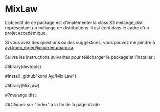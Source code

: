 # MixLaw

L’objectif de ce package est d’implémenter la class S3 melange_dist représentant un mélange de distributions.
Il est écrit dans le cadre d'un projet accadémique.

Si vous avez des questions ou des suggestions, vous pouvez me joindre à ayi.komi_roger@courrier.uqam.ca.

Suivre les instructions suivantes pour télécharger le package et l’installer :

#library(devtools)

#Install _github"komi Ayi/Mix Law")

#library(MixLaw)

#?melange dist

##Cliquez sur "Index" à la fin de la page d’aide
